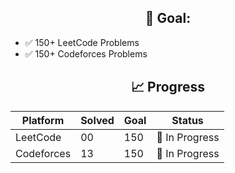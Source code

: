 <h2 style="text-align: center;">🎯 Goal:</h2>
<ul>
  <li>✅ 150+ LeetCode Problems</li>
  <li>✅ 150+ Codeforces Problems</li>
</ul>

<h2 style="text-align: center;">📈 Progress</h2>
<table>
  <thead>
    <tr>
      <th>Platform</th>
      <th>Solved</th>
      <th>Goal</th>
      <th>Status</th>
    </tr>
  </thead>
  <tbody>
    <tr>
      <td>LeetCode</td>
      <td>00</td>
      <td>150</td>
      <td>🔄 In Progress</td>
    </tr>
    <tr>
      <td>Codeforces</td>
      <td>13</td>
      <td>150</td>
      <td>🔄 In Progress</td>
    </tr>
  </tbody>
</table>

